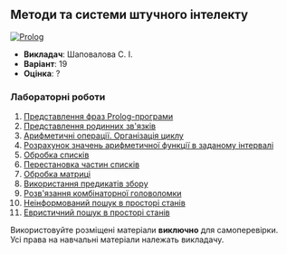## Методи та системи штучного інтелекту

[![Prolog](https://img.shields.io/badge/Prolog-darkred?style=for-the-badge&logo=bower&logoColor=white)](#)

- **Викладач**: Шаповалова С. І.
- **Варіант**: 19
- **Оцінка**: ?

### Лабораторні роботи
  1. [Представлення фраз Prolog-програми](./Lab01/)
  2. [Представлення родинних зв'язків](./Lab02/)
  3. [Арифметичні операції. Організація циклу](./Lab03/)
  4. [Розрахунок значень арифметичної функції в заданому інтервалі](./Lab04/)
  5. [Обробка списків](./Lab05/)
  6. [Перестановка частин списків](./Lab06/)
  7. [Обробка матриці](./Lab07/)
  8. [Використання предикатів збору](./Lab08/)
  9. [Розв'язання комбінаторної головоломки](./Lab09/)
  10. [Неінформований пошук в просторі станів](./Lab10/)
  11. [Евристичний пошук в просторі станів](./Lab11/)

Використовуйте розміщені матеріали **виключно** для самоперевірки. <br>
Усі права на навчальні матеріали належать викладачу.